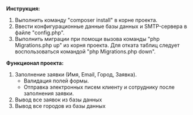 **Инструкция:**

1. Выполнить команду "composer install" в корне проекта.
2. Ввести конфигурационные данные базы данных и SMTP-сервера в файле "config.php".
3. Выполнить миграции при помощи вызова команды "php Migrations.php up" из корня проекта.
Для отката таблиц следует воспользоваться командой "php Migrations.php down".

**Функционал проекта:**

1. Заполнение заявки (Имя, Email, Город, Заявка).
    - Валидация полей формы.
    - Отправка электронных писем клиенту и сотруднику после заполнения заявки.
2. Вывод все заявок из базы данных
3. Вывод все городов из базы данных